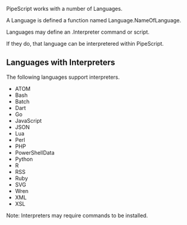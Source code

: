 PipeScript works with a number of Languages.

A Language is defined a function named Language.NameOfLanguage.

Languages may define an .Interpreter command or script.

If they do, that language can be interpretered within PipeScript.

## Languages with Interpreters

The following languages support interpreters.

* ATOM
* Bash
* Batch
* Dart
* Go
* JavaScript
* JSON
* Lua
* Perl
* PHP
* PowerShellData
* Python
* R
* RSS
* Ruby
* SVG
* Wren
* XML
* XSL

Note: Interpreters may require commands to be installed.
